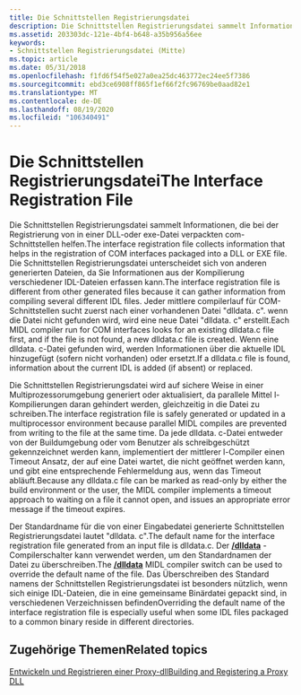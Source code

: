 ```yaml
---
title: Die Schnittstellen Registrierungsdatei
description: Die Schnittstellen Registrierungsdatei sammelt Informationen, die bei der Registrierung von in einer DLL-oder exe-Datei verpackten com-Schnittstellen helfen.
ms.assetid: 203303dc-121e-4bf4-b648-a35b956a56ee
keywords:
- Schnittstellen Registrierungsdatei (Mitte)
ms.topic: article
ms.date: 05/31/2018
ms.openlocfilehash: f1fd6f54f5e027a0ea25dc463772ec24ee5f7386
ms.sourcegitcommit: ebd3ce6908ff865f1ef66f2fc96769be0aad82e1
ms.translationtype: MT
ms.contentlocale: de-DE
ms.lasthandoff: 08/19/2020
ms.locfileid: "106340491"
---
```

# <a name="the-interface-registration-file"></a><span data-ttu-id="59ec1-104">Die Schnittstellen Registrierungsdatei</span><span class="sxs-lookup"><span data-stu-id="59ec1-104">The Interface Registration File</span></span>

<span data-ttu-id="59ec1-105">Die Schnittstellen Registrierungsdatei sammelt Informationen, die bei der Registrierung von in einer DLL-oder exe-Datei verpackten com-Schnittstellen helfen.</span><span class="sxs-lookup"><span data-stu-id="59ec1-105">The interface registration file collects information that helps in the registration of COM interfaces packaged into a DLL or EXE file.</span></span> <span data-ttu-id="59ec1-106">Die Schnittstellen Registrierungsdatei unterscheidet sich von anderen generierten Dateien, da Sie Informationen aus der Kompilierung verschiedener IDL-Dateien erfassen kann.</span><span class="sxs-lookup"><span data-stu-id="59ec1-106">The interface registration file is different from other generated files because it can gather information from compiling several different IDL files.</span></span> <span data-ttu-id="59ec1-107">Jeder mittlere compilerlauf für COM-Schnittstellen sucht zuerst nach einer vorhandenen Datei "dlldata. c". wenn die Datei nicht gefunden wird, wird eine neue Datei "dlldata. c" erstellt.</span><span class="sxs-lookup"><span data-stu-id="59ec1-107">Each MIDL compiler run for COM interfaces looks for an existing dlldata.c file first, and if the file is not found, a new dlldata.c file is created.</span></span> <span data-ttu-id="59ec1-108">Wenn eine dlldata. c-Datei gefunden wird, werden Informationen über die aktuelle IDL hinzugefügt (sofern nicht vorhanden) oder ersetzt.</span><span class="sxs-lookup"><span data-stu-id="59ec1-108">If a dlldata.c file is found, information about the current IDL is added (if absent) or replaced.</span></span>

<span data-ttu-id="59ec1-109">Die Schnittstellen Registrierungsdatei wird auf sichere Weise in einer Multiprozessorumgebung generiert oder aktualisiert, da parallele Mittel l-Kompilierungen daran gehindert werden, gleichzeitig in die Datei zu schreiben.</span><span class="sxs-lookup"><span data-stu-id="59ec1-109">The interface registration file is safely generated or updated in a multiprocessor environment because parallel MIDL compiles are prevented from writing to the file at the same time.</span></span> <span data-ttu-id="59ec1-110">Da jede dlldata. c-Datei entweder von der Buildumgebung oder vom Benutzer als schreibgeschützt gekennzeichnet werden kann, implementiert der mittlerer l-Compiler einen Timeout Ansatz, der auf eine Datei wartet, die nicht geöffnet werden kann, und gibt eine entsprechende Fehlermeldung aus, wenn das Timeout abläuft.</span><span class="sxs-lookup"><span data-stu-id="59ec1-110">Because any dlldata.c file can be marked as read-only by either the build environment or the user, the MIDL compiler implements a timeout approach to waiting on a file it cannot open, and issues an appropriate error message if the timeout expires.</span></span>

<span data-ttu-id="59ec1-111">Der Standardname für die von einer Eingabedatei generierte Schnittstellen Registrierungsdatei lautet "dlldata. c".</span><span class="sxs-lookup"><span data-stu-id="59ec1-111">The default name for the interface registration file generated from an input file is dlldata.c.</span></span> <span data-ttu-id="59ec1-112">Der [**/dlldata**](-dlldata.md) -Compilerschalter kann verwendet werden, um den Standardnamen der Datei zu überschreiben.</span><span class="sxs-lookup"><span data-stu-id="59ec1-112">The [**/dlldata**](-dlldata.md) MIDL compiler switch can be used to override the default name of the file.</span></span> <span data-ttu-id="59ec1-113">Das Überschreiben des Standard namens der Schnittstellen Registrierungsdatei ist besonders nützlich, wenn sich einige IDL-Dateien, die in eine gemeinsame Binärdatei gepackt sind, in verschiedenen Verzeichnissen befinden</span><span class="sxs-lookup"><span data-stu-id="59ec1-113">Overriding the default name of the interface registration file is especially useful when some IDL files packaged to a common binary reside in different directories.</span></span>

## <a name="related-topics"></a><span data-ttu-id="59ec1-114">Zugehörige Themen</span><span class="sxs-lookup"><span data-stu-id="59ec1-114">Related topics</span></span>

<dl> <dt>

[<span data-ttu-id="59ec1-115">Entwickeln und Registrieren einer Proxy-dll</span><span class="sxs-lookup"><span data-stu-id="59ec1-115">Building and Registering a Proxy DLL</span></span>](../com/building-and-registering-a-proxy-dll.md)
</dt> </dl>

 

 